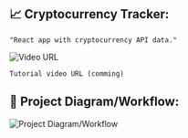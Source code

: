 ## :chart_with_upwards_trend: Cryptocurrency Tracker:
```
"React app with cryptocurrency API data."
```

![Video URL](https://emojipedia-us.s3.amazonaws.com/content/2020/04/05/yt.png)
```
Tutorial video URL (comming)
```

## 🔧 Project Diagram/Workflow:
![Project Diagram/Workflow](https://i.gyazo.com/e30777d517765b644d4cf9758b0db55c.png)
